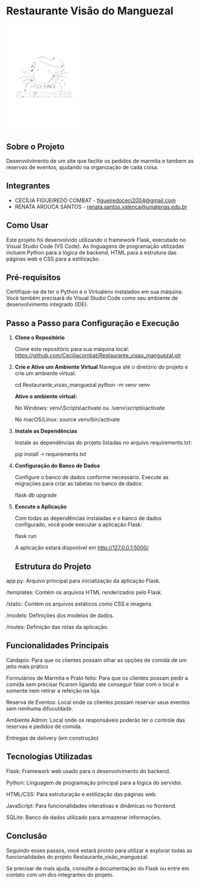 # Restaurante Visão do Manguezal

<img src="./restaurante/static/images/rodape/logo-rodape.png" alt="Logo" width="200">

## Sobre o Projeto

Desenvolvimento de um site que faciite os pedidos de marmita e tambem as reservas de eventos, ajudando na organização de cada coisa.

## Integrantes

 - CECÍLIA FIGUEIREDO COMBAT - figueiredoceci2004@gmail.com
 - RENATA AROUCA SANTOS - renata.santos.valenca@uniatenas.edu.br

## Como Usar

Este projeto foi desenvolvido utilizando o framework Flask, executado no Visual Studio Code (VS Code). As linguagens de programação utilizadas incluem Python para a lógica de backend, HTML para a estrutura das páginas web e CSS para a estilização.

## Pré-requisitos

Certifique-se de ter o Python e o Virtualenv instalados em sua máquina. Você também precisará do Visual Studio Code como seu ambiente de desenvolvimento integrado (IDE).

## Passo a Passo para Configuração e Execução

1. **Clone o Repositório**

    Clone este repositório para sua máquina local:
   https://github.com/Ceciliacombat/Restaurante_visao_manguezal.git

2. **Crie e Ative um Ambiente Virtual**
  Navegue até o diretório do projeto e crie um ambiente virtual:

      cd Restaurante_visao_manguezal
      python -m venv venv

      **Ative o ambiente virtual:**

      No Windows: venv\Scripts\activate ou .\venv\scripts\activate 

      No macOS/Linux: source venv/bin/activate

3. **Instale as Dependências**

      Instale as dependências do projeto listadas no arquivo requirements.txt: 

      pip install -r requirements.txt

4. **Configuração do Banco de Dados**

      Configure o banco de dados conforme necessário. Execute as migrações para criar as tabelas no banco de dados:

      flask db upgrade

5. **Execute a Aplicação**

      Com todas as dependências instaladas e o banco de dados configurado, você pode executar a aplicação Flask:

      flask run

      A aplicação estará disponível em http://127.0.0.1:5000/

      ## Estrutura do Projeto
app.py: Arquivo principal para inicialização da aplicação Flask.

/templates: Contém os arquivos HTML renderizados pelo Flask.

/static: Contém os arquivos estáticos como CSS e imagens.

/models: Definições dos modelos de dados.

/routes: Definição das rotas da aplicação.

## Funcionalidades Principais
Cardapio: Para que os clientes possam olhar as opções de comida de um jeito mais prático 

Formulários de Marmita e Prato feito: Para que os clientes possam pedir a comida sem precisar ficarem ligando ate conseguir falar com o local e somente irem retirar a refeição na loja.

Reserva de Eventos: Local onde os clientes possam reservar seus eventos sem nenhuma difuculdade.

Ambiente Admin: Local onde os responsáveis poderão ter o controle das reservas e pedidos de comida. 

Entregas de delivery (em construção)

## Tecnologias Utilizadas
Flask: Framework web usado para o desenvolvimento do backend.

Python: Linguagem de programação principal para a lógica do servidor.

HTML/CSS: Para estruturação e estilização das páginas web.

JavaScript: Para funcionalidades interativas e dinâmicas no frontend.

SQLite: Banco de dados utilizado para armazenar informações.

## Conclusão

Seguindo esses passos, você estará pronto para utilizar e explorar todas as funcionalidades do projeto Restaurante_visão_manguezal.

Se precisar de mais ajuda, consulte a documentação do Flask ou entre em contato com um dos integrantes do projeto.


